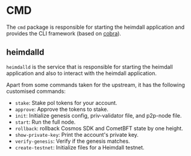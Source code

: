 # CMD

The `cmd` package is responsible for starting the heimdall application and provides the CLI framework (based on [cobra](https://github.com/spf13/cobra)).

## heimdalld

`heimdalld` is the service that is responsible for starting the heimdall application and also to interact with the heimdall application.

Apart from some commands taken for the upstream, it has the following customised commands:
- `stake`: Stake pol tokens for your account.
- `approve`: Approve the tokens to stake.
- `init`: Initialize genesis config, priv-validator file, and p2p-node file.
- `start`: Run the full node.
- `rollback`: rollback Cosmos SDK and CometBFT state by one height.
- `show-private-key`: Print the account's private key.
- `verify-genesis`: Verify if the genesis matches.
- `create-testnet`: Initialize files for a Heimdall testnet.

